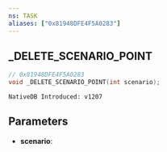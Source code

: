 ```yaml
---
ns: TASK
aliases: ["0x81948DFE4F5A0283"]
---
```

## _DELETE_SCENARIO_POINT

```c
// 0x81948DFE4F5A0283
void _DELETE_SCENARIO_POINT(int scenario);
```

```
NativeDB Introduced: v1207
```

## Parameters
* **scenario**:
